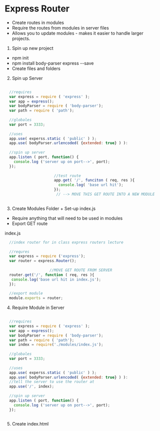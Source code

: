 Express Router
===
- Create routes in modules 
- Require the routes from modules in server files
- Allows you to update modules - makes it easier to handle larger projects. 

1) Spin up new project
 - npm init
 - npm install body-parser express --save
 - Create files and folders

2) Spin up Server
```javascript
  
  //requires
  var express = require ( 'express' );
  var app = express();
  var bodyParser = require ( 'body-parser');
  var path = require ( 'path');
  
  //globales
  var port = 3333;
  
  //uses
  app.use( experss.static ( 'public' ) );
  app.use( bodyParser.urlencoded( {extended: true} ) ):
  
  //spin up server
  app.listen ( port, function() {
    console.log ('server up on port-->', port);
  });
  
                      //test route
                      app.get( '/', funciton ( req, res ){
                        console.log( 'base url hit');
                      });
                       // --> MOVE THIS GET ROUTE INTO A NEW MODULE
  
```

3) Create Modules Folder + Set-up index.js 
  - Require anything that will need to be used in modules
  - Export GET route
  

index.js
```javascript
  //index router for in class express routers lecture
  
  //requres
  var express = require ('express');
  var router = express.Router();
  
                    //MOVE GET ROUTE FROM SERVER
  router.get('/', function ( req, res ){
   console.log('base url hit in index.js');
  });
  
  //export module
  module.exports = router;
```
 
 4) Require Module in Server
 
```javascript
  
  //requires
  var express = require ( 'express' );
  var app = express();
  var bodyParser = require ( 'body-parser');
  var path = require ( 'path');
  var index = require('./modules/index.js');
  
  //globales
  var port = 3333;
  
  //uses
  app.use( experss.static ( 'public' ) );
  app.use( bodyParser.urlencoded( {extended: true} ) ):
  //tell the server to use the router at 
  app.use('/', index);
  
  //spin up server
  app.listen ( port, function() {
    console.log ('server up on port-->', port);
  }); 
  
```
5) Create index.html


